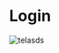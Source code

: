 # Login
![telasds](https://user-images.githubusercontent.com/97799788/190209749-290b840a-e879-4396-94b1-48cb2844e352.png)
